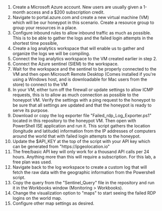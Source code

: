 <ol>
<li>Create a Microsoft Azure account. New users are usually given a 1-month access and a $200 subscription credit.</li>
<li>Navigate to portal.azure.com and create a new virtual machine (VM) which will be our honeypot in this scenario. Create a resource group to group your resources in a place.</li>
<li>Configure inbound rules to allow inbound traffic as much as possible. This is to be able to gather the logs and the failed login attempts in the shortest time possible,</li>
<li>Create a log analytics workspace that will enable us to gather and organize the logs we will be compiling.</li>
<li>Connect the log analytics workspace to the VM created earlier in step 2.</li>
<li>Connect the Azure sentinel (SIEM) to the workspace.</li>
<li>Wait for the workspace and the sentinel to be properly connected to the VM and then open Microsoft Remote Desktop (Comes installed if you're using a Windows host, and is downloadable for Mac users from the store) to connect to the VM</li>
<li>In your VM, either turn off the firewall or update settings to allow ICMP requests, this is to allow as much connection as possible to the honeypot VM. Verify the settings with a ping request to the honeypot to be sure that all settings are updated and that the honeypot is ready to serve its purpose.</li>
<li>Download or copy the log exporter file "Failed_rdp_Log_Exporter.ps1" located in this repository to the honeypot VM. Then open with PowerShell ISE application and run it. This script gathers the location (longitude and latitude) information from the IP addresses of computers around the world that with failed login attempts to the honeypot.</li>
<li>Update the $API_KEY at the top of the script with your API key which can be generated from "https://ipgeolocation.io"</li>
<li>The free/basic API key will only work for a thousand API calls per 24 hours. Anything more than this will require a subscription. For this lab, a free plan was used.</li>
<li>Navigate back to the log workspace to create a custom log that will fetch the raw data with the geographic information from the Powershell script.</li>
<li>Copy the query from the "Sentinel_Query" file in the repository and run it in the Workbooks window (Monitoring > Workbooks).</li>
<li>Change the visualization option to "maps" to start seeing the failed RDP logins on the world map.</li>
<li>Configure other map settings as desired.</li>
</ol>
